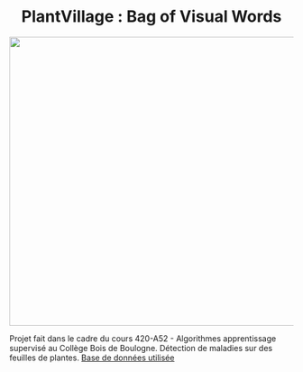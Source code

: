 <div align="center">
  <h1>PlantVillage : Bag of Visual Words</h1>
  <img src="screenshot.png" width="512">
</div>

Projet fait dans le cadre du cours 420-A52 - Algorithmes apprentissage supervisé au Collège Bois de Boulogne. Détection de maladies sur des feuilles de plantes. [Base de données utilisée](https://tinyurl.com/22tas3na)
